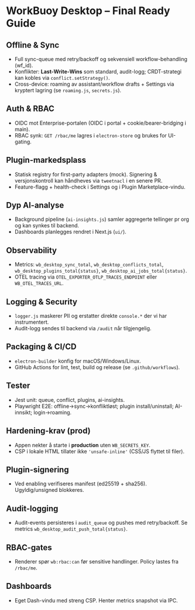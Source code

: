 # WorkBuoy Desktop – Final Ready Guide

## Offline & Sync
- Full sync-queue med retry/backoff og sekvensiell workflow-behandling (wf_id).
- Konflikter: **Last-Write-Wins** som standard, audit-logg; CRDT-strategi kan kobles via `conflict.setStrategy()`.
- Cross-device: roaming av assistant/workflow drafts + Settings via kryptert lagring (se `roaming.js`, `secrets.js`).

## Auth & RBAC
- OIDC mot Enterprise-portalen (OIDC i portal + cookie/bearer-bridging i main).
- RBAC synk: `GET /rbac/me` lagres i `electron-store` og brukes for UI-gating.

## Plugin-markedsplass
- Statisk registry for first-party adapters (mock). Signering & versjonskontroll kan håndheves via `tweetnacl` i en senere PR.
- Feature-flagg + health-check i Settings og i Plugin Marketplace-vindu.

## Dyp AI-analyse
- Background pipeline (`ai-insights.js`) samler aggregerte tellinger pr org og kan synkes til backend.
- Dashboards planlegges rendret i Next.js (`ui/`).

## Observability
- Metrics: `wb_desktop_sync_total`, `wb_desktop_conflicts_total`, `wb_desktop_plugins_total{status}`, `wb_desktop_ai_jobs_total{status}`.
- OTEL tracing via `OTEL_EXPORTER_OTLP_TRACES_ENDPOINT` eller `WB_OTEL_TRACES_URL`.

## Logging & Security
- `logger.js` maskerer PII og erstatter direkte `console.*` der vi har instrumentert.
- Audit-logg sendes til backend via `/audit` når tilgjengelig.

## Packaging & CI/CD
- `electron-builder` konfig for macOS/Windows/Linux.
- GitHub Actions for lint, test, build og release (se `.github/workflows`).

## Tester
- Jest unit: queue, conflict, plugins, ai-insights.
- Playwright E2E: offline→sync→konfliktløst; plugin install/uninstall; AI-innsikt; login→roaming.


## Hardening-krav (prod)
- Appen nekter å starte i **production** uten `WB_SECRETS_KEY`.
- CSP i lokale HTML tillater ikke `'unsafe-inline'` (CSS/JS flyttet til filer).


## Plugin-signering
- Ved enabling verifiseres manifest (ed25519 + sha256). Ugyldig/unsigned blokkeres.
## Audit-logging
- Audit-events persisteres i `audit_queue` og pushes med retry/backoff. Se metrics `wb_desktop_audit_push_total{status}`.
## RBAC-gates
- Renderer spør `wb:rbac:can` før sensitive handlinger. Policy lastes fra `/rbac/me`.
## Dashboards
- Eget Dash-vindu med streng CSP. Henter metrics snapshot via IPC.
